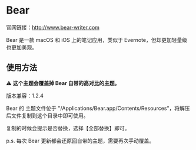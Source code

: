 # Bear

官网链接：http://www.bear-writer.com

Bear 是一款 macOS 和 iOS 上的笔记应用，类似于 Evernote，但却更加轻量级也更加美观。

## 使用方法

⚠️ **这个主题会覆盖掉 Bear 自带的高对比的主题。**

版本兼容：1.2.4

Bear 的 主题文件位于 "/Applications/Bear.app/Contents/Resources"，将解压后文件复制到这个目录中即可使用。

复制的时候会提示是否替换，选择【全部替换】即可。

p.s. 每次 Bear 更新都会还原回自带的主题，需要再次手动覆盖。
